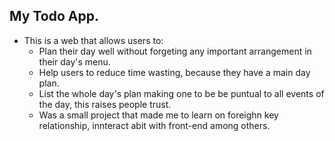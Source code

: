## My Todo App.
- This is a web that allows users to:
    - Plan their day well without forgeting any important arrangement in their day's menu.
    - Help users to reduce time wasting, because they have a main day plan.
    - List the whole day's plan making one to be be puntual to all events of the day,  this raises people trust.
    - Was a small project that made me to learn on foreighn key relationship, innteract abit with front-end among others.

